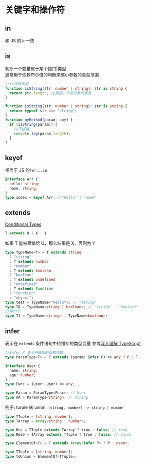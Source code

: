 # 关键字和操作符

## in

和 JS 的`in`一致

## is

判断一个变量属于某个接口|类型  
通常用于依赖布尔值的判断来缩小参数的类型范围

```ts
//is没有作用
function isString(str: number | string): str is string {
  return str.length; //报错，不是交集的属性
}
```

```ts
function isString(str: number | string): str is string {
  return typeof str === "string";
}
function myMethod(param: any) {
  if (isString(param)) {
    //不报错
    console.log(param.length);
  }
}
```

## keyof

相当于 JS 的`for...in`

```ts
interface Arr {
  hello: string;
  name: string;
}
type index = keyof Arr; //"hello" | "name"
```

## extends

[Conditional Types](https://www.typescriptlang.org/docs/handbook/release-notes/typescript-2-8.html)

```ts
T extends U ? X : Y
```

如果 T 能被赋值给 U，那么结果是 X，否则为 Y

```ts
type TypeName<T> = T extends string
  ? "string"
  : T extends number
  ? "number"
  : T extends boolean
  ? "boolean"
  : T extends undefined
  ? "undefined"
  : T extends Function
  ? "function"
  : "object";
type test = TypeName<"hello">; // "string"
type T0 = TypeName<string | boolean>; // "string" | "boolean"
//等价于
type T1 = TypeName<string> | TypeName<boolean>;
```

## infer

表示在 `extends` 条件语句中待推断的类型变量
参考[深入理解 TypeScript](https://jkchao.github.io/typescript-book-chinese/tips/infer.html)

```ts
//infer P 表示待推断的函数参数
type ParamType<T> = T extends (param: infer P) => any ? P : T;

interface User {
  name: string;
  age: number;
}
type Func = (user: User) => any;

type Param = ParamType<Func>; // User
type AA = ParamType<string>; // string
```

例子: turple 转 union, `[string, number] -> string | number`

```ts
type TTuple = [string, number];
type TArray = Array<string | number>;

type Res = TTuple extends TArray ? true : false; // true
type ResO = TArray extends TTuple ? true : false; // false
```

```ts
type ElementOf<T> = T extends Array<infer P> ? P : never;

type TTuple = [string, number];
type ToUnion = ElementOf<TTuple>;
```
